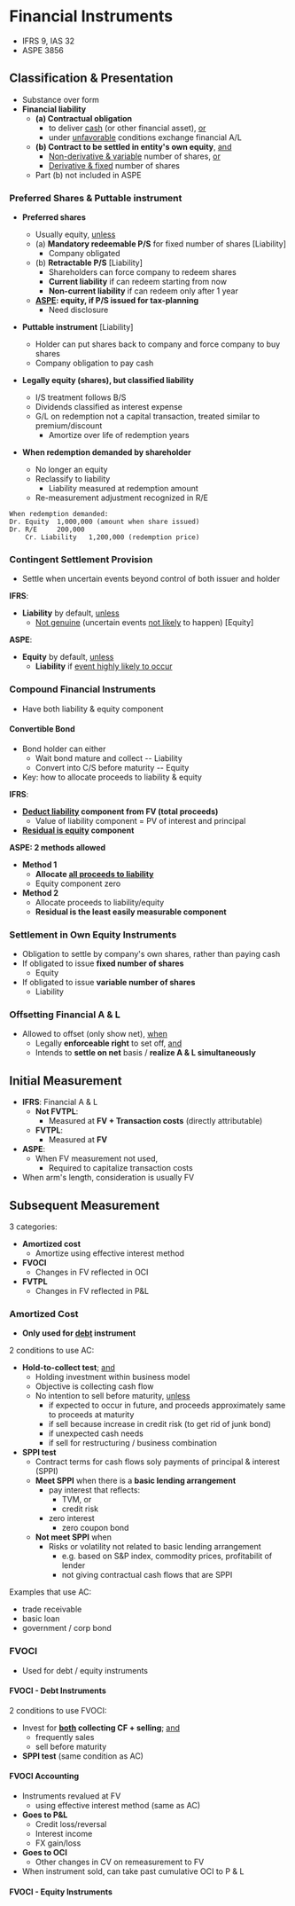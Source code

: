 # Financial Instruments

- IFRS 9, IAS 32
- ASPE 3856

##  Classification & Presentation

- Substance over form
- **Financial liability**
  - **(a) Contractual obligation**
    - to deliver <u>cash</u> (or other financial asset), <u>or</u>
    - under <u>unfavorable</u> conditions exchange financial A/L
  - **(b) Contract to be settled in entity's own equity**, <u>and</u>
    - <u>Non-derivative & variable</u> number of shares, <u>or</u>
    - <u>Derivative & fixed</u> number of shares
  - Part (b) not included in ASPE

### Preferred Shares & Puttable instrument

- **Preferred shares**
  - Usually equity, <u>unless</u>
  - (a) **Mandatory redeemable P/S** for fixed number of shares [Liability]
    - Company obligated
  - (b) **Retractable P/S** [Liability]
    - Shareholders can force company to redeem shares
    - **Current liability** if can redeem starting from now
    - **Non-current liability** if can redeem only after 1 year
  - **<u>ASPE</u>: equity, if P/S issued for tax-planning**
    - Need disclosure
- **Puttable instrument** [Liability]
  - Holder can put shares back to company and force company to buy shares
  - Company obligation to pay cash

- **Legally equity (shares), but classified liability**
  - I/S treatment follows B/S
  - Dividends classified as interest expense
  - G/L on redemption not a capital transaction, treated similar to premium/discount
    - Amortize over life of redemption years

- **When redemption demanded by shareholder**
  - No longer an equity
  - Reclassify to liability
    - Liability measured at redemption amount
  - Re-measurement adjustment recognized in R/E

```
When redemption demanded:
Dr. Equity 	1,000,000 (amount when share issued)
Dr. R/E 	200,000
	Cr. Liability 	1,200,000 (redemption price)
```

### Contingent Settlement Provision

- Settle when uncertain events beyond control of both issuer and holder

**IFRS**:

- **Liability** by default, <u>unless</u>
  - <u>Not genuine</u> (uncertain events <u>not likely</u> to happen) [Equity]

**ASPE**:

- **Equity** by default, <u>unless</u>
  - **Liability** if <u>event highly likely to occur</u>

### Compound Financial Instruments

- Have both liability & equity component

#### Convertible Bond

- Bond holder can either
  - Wait bond mature and collect -- Liability
  - Convert into C/S before maturity -- Equity
- Key: how to allocate proceeds to liability & equity

**IFRS**:

- **<u>Deduct liability</u> component from FV (total proceeds)**
  - Value of liability component = PV of interest and principal
- **<u>Residual is equity</u> component**

**ASPE: 2 methods allowed**

- **Method 1**
  - **Allocate <u>all proceeds to liability</u>**
  - Equity component zero
- **Method 2**
  - Allocate proceeds to liability/equity
  - **Residual is the least easily measurable component**

### Settlement in Own Equity Instruments

- Obligation to settle by company's own shares, rather than paying cash
- If obligated to issue **fixed number of shares**
  - Equity
- If obligated to issue **variable number of shares**
  - Liability

### Offsetting Financial A & L

- Allowed to offset (only show net), <u>when</u>
  - Legally **enforceable right** to set off, <u>and</u>
  - Intends to **settle on net** basis / **realize A & L simultaneously**

## Initial Measurement

- **IFRS**: Financial A & L
  - **Not FVTPL**:
    - Measured at **FV + Transaction costs** (directly attributable)
  - **FVTPL**:
    - Measured at **FV**
- **ASPE**:
  - When FV measurement not used,
    - Required to capitalize transaction costs
- When arm's length, consideration is usually FV

## Subsequent Measurement

3 categories:

- **Amortized cost**
  - Amortize using effective interest method
- **FVOCI**
  - Changes in FV reflected in OCI
- **FVTPL**
  - Changes in FV reflected in P&L

### Amortized Cost

- **Only used for <u>debt</u> instrument**

2 conditions to use AC:

- **Hold-to-collect test**; <u>and</u>
  - Holding investment within business model 
  - Objective is collecting cash flow
  - No intention to sell before maturity, <u>unless</u>
    - if expected to occur in future, and proceeds approximately same to proceeds at maturity
    - if sell because increase in credit risk (to get rid of junk bond)
    - if unexpected cash needs
    - if sell for restructuring / business combination
- **SPPI test**
  - Contract terms for cash flows soly payments of principal & interest (SPPI)
  - **Meet SPPI** when there is a **basic lending arrangement**
    - pay interest that reflects: 
      - TVM, or
      - credit risk
    - zero interest
      - zero coupon bond
  - **Not meet SPPI** when
    - Risks or volatility not related to basic lending arrangement
      - e.g. based on S&P index, commodity prices, profitabilit of lender
      - not giving contractual cash flows that are SPPI

Examples that use AC:

- trade receivable
- basic loan
- government / corp bond

### FVOCI

- Used for debt / equity instruments

#### FVOCI - Debt Instruments

2 conditions to use FVOCI:

- Invest for **<u>both</u> collecting CF + selling**; <u>and</u>
  - frequently sales
  - sell before maturity
- **SPPI test** (same condition as AC)

#### FVOCI Accounting

- Instruments revalued at FV
  - using effective interest method (same as AC)
- **Goes to P&L**
  - Credit loss/reversal
  - Interest income 
  - FX gain/loss
- **Goes to OCI**
  - Other changes in CV on remeasurement to FV
- When instrument sold, can take past cumulative OCI to P & L

#### FVOCI - Equity Instruments

